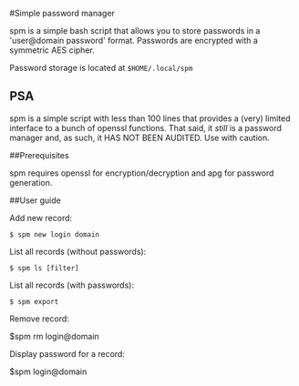 #Simple password manager

spm is a simple bash script that allows you to store passwords in a 'user@domain password' format.
Passwords are encrypted with a symmetric AES cipher.

Password storage is located at `$HOME/.local/spm`

## PSA 
spm is a simple script with less than 100 lines that provides a (very) limited interface to a bunch of openssl functions. That said, it *still* is a password manager and, as such, it HAS NOT BEEN AUDITED. Use with caution. 

##Prerequisites

spm requires openssl for encryption/decryption and apg for password generation.

##User guide

Add new record:

    $ spm new login domain

List all records (without passwords):

    $ spm ls [filter]

List all records (with passwords):

    $ spm export

Remove record:

   $spm rm login@domain

Display password for a record:

   $spm login@domain

